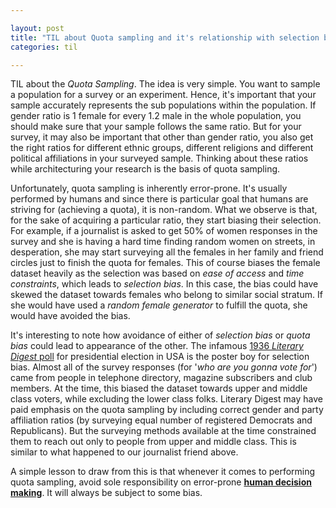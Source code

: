 ```yaml
---

layout: post
title: "TIL about Quota sampling and it's relationship with selection bias."
categories: til

---
```


TIL about the *Quota Sampling*. The idea is very simple. You want to sample a population for a survey or an experiment. Hence, it's important that your sample accurately represents the sub populations within the population. If gender ratio is 1 female for every 1.2 male in the whole population, you should make sure that your sample follows the same ratio. But for your survey, it may also be important that other than gender ratio, you also get the right ratios for different ethnic groups, different religions and different political affiliations in your surveyed sample. Thinking about these ratios while architecturing your research is the basis of quota sampling. 

Unfortunately, quota sampling is inherently error-prone. It's usually performed by humans and since there is particular goal that humans are striving for (achieving a quota), it is non-random. What we observe is that, for the sake of acquiring a particular ratio, they start biasing their selection. For example, if a journalist is asked to get 50% of women responses in the survey and she is having a hard time finding random women on streets, in desperation, she may start surveying all the females in her family and friend circles just to finish the quota for females. This of course biases the female dataset heavily as the selection was based on *ease of access* and *time constraints*, which leads to *selection bias*. In this case, the bias could have skewed the dataset towards females who belong to similar social stratum. If she would have used a *random female generator* to fulfill the quota, she would have avoided the bias. 

It's interesting to note how avoidance of either of *selection bias* or *quota bias* could lead to appearance of the other. The infamous [1936 *Literary Digest* poll](https://en.wikipedia.org/wiki/The_Literary_Digest#Presidential_poll) for presidential election in USA is the poster boy for selection bias. Almost all of the survey responses (for '*who are you gonna vote for*') came from people in telephone directory, magazine subscribers and club members. At the time, this biased the dataset towards upper and middle class voters, while excluding the lower class folks. Literary Digest may have paid emphasis on the quota sampling by including correct gender and party affiliation ratios (by surveying equal number of registered Democrats and Republicans). But the surveying methods available at the time constrained them to reach out only to people from upper and middle class. This is similar to what happened to our journalist friend above. 

A simple lesson to draw from this is that whenever it comes to performing quota sampling, avoid sole responsibility on error-prone [**human decision making**](https://en.wikipedia.org/wiki/Heuristic). It will always be subject to some bias.

